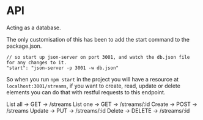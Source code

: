 # API

Acting as a database. 

The only customisation of this has been to add the start command to the package.json.

```
// so start up json-server on port 3001, and watch the db.json file for any changes to it. 
"start": "json-server -p 3001 -w db.json"
```

So when you run `npm start` in the project you will have a resource at `localhost:3001/streams`, if you want to create, read, update or delete elements you can do that with restful requests to this endpoint. 

List all -> GET -> /streams
List one -> GET -> /streams/:id
Create -> POST -> /streams
Update -> PUT -> /streams/:id
Delete -> DELETE -> /streams/:id
